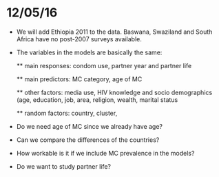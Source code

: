 12/05/16
==

* We will add Ethiopia 2011 to the data.  Baswana, Swaziland and South Africa have no post-2007 surveys available.
* The variables in the models are basically the same:  
  
  ** main responses:  condom use, partner year and partner life
  
  ** main predictors: MC category, age of MC
  
  ** other factors:  media use, HIV knowledge and socio demographics (age, education, job, area, religion, wealth, marital status
  
  ** random factors:  country, cluster, 

* Do we need age of MC since we already have age?

* Can we compare the differences of the countries?  

* How workable is it if we include MC prevalence in the models?

* Do we want to study partner life?
